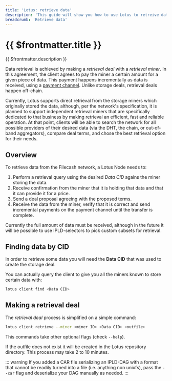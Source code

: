 ```yaml
---
title: 'Lotus: retrieve data'
description: 'This guide will show you how to use Lotus to retreive data that has been stored on the Filecash network.'
breadcrumb: 'Retrieve data'
---
```


# {{ $frontmatter.title }}

{{ $frontmatter.description }}

Data retrieval is achieved by making a _retrieval deal_ with a _retrieval miner_. In this agreement, the client agrees to pay the miner a certain amount for a given piece of data. This payment happens incrementally as data is received, using a [payment channel](../../build/lotus/payment-channels.md). Unlike storage deals, retrieval deals happen off-chain.

Currently, Lotus supports direct retrieval from the storage miners which originally stored the data, although, per the network's specification, it is planned to support independent retrieval miners that are specifically dedicated to that business by making retrieval an efficient, fast and reliable operation. At that point, clients will be able to search the network for all possible providers of their desired data (via the DHT, the chain, or out-of-band aggregators), compare deal terms, and chose the best retrieval option for their needs.

## Overview

To retrieve data from the Filecash network, a Lotus Node needs to:

1. Perform a retrieval query using the desired _Data CID_ agains the miner storing the data.
2. Receive confirmation from the miner that it is holding that data and that it can provide it for a price.
3. Send a deal proposal agreeing with the proposed terms.
4. Receive the data from the miner, verify that it is correct and send incremental payments on the payment channel until the transfer is complete.

Currently the full amount of data must be received, although in the future it will be possible to use IPLD-selectors to pick custom subsets for retrieval.

## Finding data by CID

In order to retrieve some data you will need the **Data CID** that was used to create the storage deal.

You can actually query the client to give you all the miners known to store certain data with:

```sh
lotus client find <Data CID>
```

## Making a retrieval deal

The _retrieval deal_ process is simplified on a simple command:

```sh
lotus client retrieve --miner <miner ID> <Data CID> <outfile>
```

This commands take other optional flags (check `--help`).

If the outfile does not exist it will be created in the Lotus repository directory. This process may take 2 to 10 minutes.

::: warning
If you added a CAR file serializing an IPLD-DAG with a format that cannot be readily turned into a file (i.e. anything non unixfs), pass the `--car` flag and deserialize your DAG manually as needed.
:::
